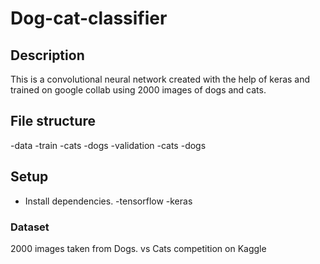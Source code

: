 # Dog-cat-classifier
## Description
This is a convolutional neural network created with the help of keras and trained on google collab using 2000 images of dogs and cats.
## File structure
-data
  -train
    -cats
    -dogs
  -validation
    -cats 
    -dogs
## Setup
- Install dependencies.
  -tensorflow
  -keras
### Dataset 
2000 images taken from Dogs. vs Cats competition on Kaggle
